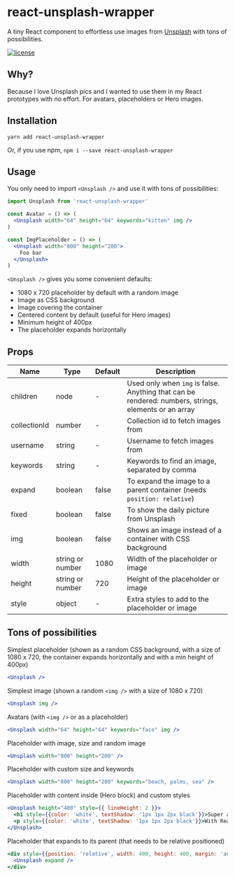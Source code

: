 # react-unsplash-wrapper
A tiny React component to effortless use images from [Unsplash](https://unsplash.com/) with tons of possibilities.

[![license](https://img.shields.io/github/license/mashape/apistatus.svg)]()

## Why?
Because I love Unsplash pics and I wanted to use them in my React prototypes with no effort. For avatars, placeholders or Hero images.

## Installation

```
yarn add react-unsplash-wrapper
```
Or, if you use npm, `npm i --save react-unsplash-wrapper`

## Usage

You only need to import `<Unsplash />` and use it with tons of possibilities:
```jsx
import Unsplash from 'react-unsplash-wrapper'

const Avatar = () => (
  <Unsplash width="64" height="64" keywords="kitten" img />
)

const ImgPlaceholder = () => (
  <Unsplash width="800" height="200">
    Foo bar
  </Unsplash>
)
```

`<Unsplash />` gives you some convenient defaults:

- 1080 x 720 placeholder by default with a random image
- Image as CSS background
- Image covering the container
- Centered content by default (useful for Hero images)
- Minimum height of 400px
- The placeholder expands horizontally

## Props

| Name | Type | Default | Description |
| --- | --- | --- | --- |
| children | node | - | Used only when `img` is false. Anything that can be rendered: numbers, strings, elements or an array |
| collectionId | number | - | Collection id to fetch images from |
| username | string | - | Username to fetch images from |
| keywords | string | - | Keywords to find an image, separated by comma |
| expand | boolean | false | To expand the image to a parent container (needs `position: relative`) |
| fixed | boolean | false | To show the daily picture from Unsplash |
| img | boolean | false | Shows an image instead of a container with CSS background |
| width | string or number | 1080 | Width of the placeholder or image |
| height | string or number | 720 | Height of the placeholder or image |
| style | object | - | Extra styles to add to the placeholder or image |

## Tons of possibilities

Simplest placeholder (shown as a random CSS background, with a size of 1080 x 720, the container expands horizontally and with a min height of 400px)
```jsx
<Unsplash />
```

Simplest image (shown a random `<img />` with a size of 1080 x 720)
```jsx
<Unsplash img />
```

Avatars (with `<img />` or as a placeholder)
```jsx
<Unsplash width="64" height="64" keywords="face" img />
```

Placeholder with image, size and random image
```jsx
<Unsplash width="800" height="200" />
```

Placeholder with custom size and keywords
```jsx
<Unsplash width="800" height="200" keywords="beach, palms, sea" />
```

Placeholder with content inside (Hero block) and custom styles
```jsx
<Unsplash height="400" style={{ lineHeight: 2 }}>
  <h1 style={{color: 'white', textShadow: '1px 1px 2px black'}}>Super awesome title</h1>
  <p style={{color: 'white', textShadow: '1px 1px 2px black'}}>With React Unsplash Wrapper is really easy to create a Hero image.</p>
</Unsplash>
```

Placeholder that expands to its parent (that needs to be relative positioned)
```jsx
<div style={{position: 'relative', width: 400, height: 400, margin: 'auto'}}>
  <Unsplash expand />
</div>
```
